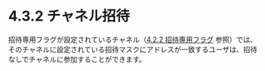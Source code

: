 # 4.3.2 チャネル招待

招待専用フラグが設定されているチャネル（[4.2.2 招待専用フラグ](./invite-only-flag.md) 参照）では、そのチャネルに設定されている招待マスクにアドレスが一致するユーザは、招待なしでチャネルに参加することができます。
